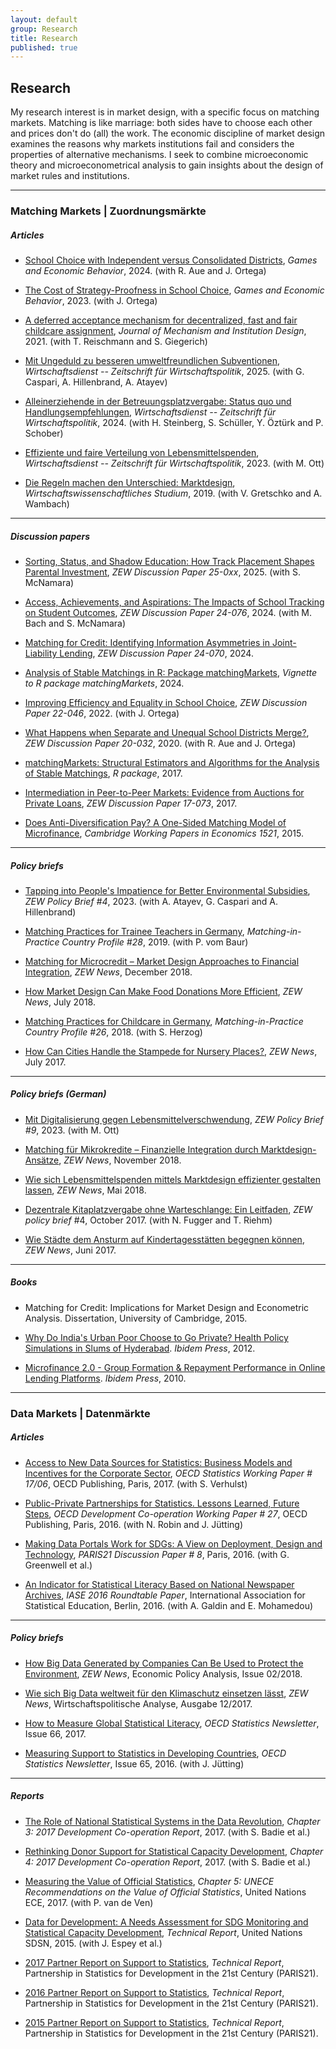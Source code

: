 ```yaml
---
layout: default
group: Research
title: Research
published: true
---
```




## Research

My research interest is in market design, with a specific focus on matching markets. Matching is like marriage: both sides have to choose each other and prices don't do (all) the work. The economic discipline of market design examines the reasons why markets institutions fail and considers the properties of alternative mechanisms. I seek to combine microeconomic theory and microeconometrical analysis to gain insights about the design of market rules and institutions.

***

### Matching Markets | Zuordnungsmärkte

##### Articles

<p> </p>

- [School Choice with Independent versus Consolidated Districts](https://doi.org/10.1016/j.geb.2024.07.003), *Games and Economic Behavior*, 2024. (with R. Aue and J. Ortega)

- [The Cost of Strategy-Proofness in School Choice](https://doi.org/10.1016/j.geb.2023.07.008), *Games and Economic Behavior*, 2023. (with J. Ortega)

- [A deferred acceptance mechanism for decentralized, fast and fair childcare assignment](http://www.mechanism-design.org/arch/v006-1/p_03.pdf), *Journal of Mechanism and Institution Design*, 2021. (with T. Reischmann and  S. Giegerich)

- [Mit Ungeduld zu besseren umweltfreundlichen Subventionen](http://klein.uk/research/index.html), *Wirtschaftsdienst -- Zeitschrift für Wirtschaftspolitik*, 2025. (with G. Caspari, A. Hillenbrand, A. Atayev)

- [Alleinerziehende in der Betreuungsplatzvergabe: Status quo und Handlungsempfehlungen](https://www.wirtschaftsdienst.eu/inhalt/jahr/2024/heft/5/beitrag/alleinerziehende-in-der-betreuungsplatzvergabe-status-quo-und-handlungsempfehlungen.html), *Wirtschaftsdienst -- Zeitschrift für Wirtschaftspolitik*, 2024. (with H. Steinberg, S. Schüller, Y. Öztürk and P. Schober)

- [Effiziente und faire Verteilung von Lebensmittelspenden](https://www.wirtschaftsdienst.eu/inhalt/jahr/2023/heft/8/beitrag/effiziente-und-faire-verteilung-von-lebensmittelspenden.html), *Wirtschaftsdienst -- Zeitschrift für Wirtschaftspolitik*, 2023. (with M. Ott)

- [Die Regeln machen den Unterschied: Marktdesign](https://elibrary.vahlen.de/10.15358/0340-1650-2019-4-22/die-regeln-machen-den-unterschied-marktdesign-jahrgang-48-2019-heft-4), *Wirtschaftswissenschaftliches Studium*, 2019. (with V. Gretschko and A. Wambach)


***

##### Discussion papers

<p> </p>

- [Sorting, Status, and Shadow Education: How Track Placement Shapes Parental Investment](http://klein.uk/research/index.html), *ZEW Discussion Paper 25-0xx*, 2025. (with S. McNamara)

- [Access, Achievements, and Aspirations: The Impacts of School Tracking on Student Outcomes](https://ftp.zew.de/pub/zew-docs/dp/dp24076.pdf), *ZEW Discussion Paper 24-076*, 2024. (with M. Bach and S. McNamara)

- [Matching for Credit: Identifying Information Asymmetries in Joint-Liability Lending](https://ftp.zew.de/pub/zew-docs/dp/dp24070.pdf), *ZEW Discussion Paper 24-070*, 2024.

- [Analysis of Stable Matchings in R: Package matchingMarkets](https://cran.r-project.org/web/packages/matchingMarkets/vignettes/matching.pdf), *Vignette to R package matchingMarkets*, 2024. <!-- The `matchingMarkets` package contains `R` and `C++` code for the estimation of structural models that correct for the sample selection bias of observed outcomes in matching markets. Matching is concerned with who transacts with whom, and how. For example, who works at which job, which students go to which school, who forms a workgroup with whom, and so on. The empirical analysis of matching markets is naturally subject to sample selection problems.  If agents match assortatively on characteristics unobserved to the analyst but correlated with both the exogenous variable and the outcome of interest, regression estimates will generally be biased. The package further implements matching algorithms such as the deferred-acceptance algorithm for college admissions, the top-trading-cycles algorithm for house allocation and a partitioning linear program for the roommates problem. -->

- [Improving Efficiency and Equality in School Choice](https://www.zew.de/publikationen/improving-efficiency-and-equality-in-school-choice), *ZEW Discussion Paper 22-046*, 2022. (with J. Ortega)

- [What Happens when Separate and Unequal School Districts Merge?](https://www.zew.de/publikationen/what-happens-when-separate-and-unequal-school-districts-merge), *ZEW Discussion Paper 20-032*, 2020. (with R. Aue and J. Ortega)

- [matchingMarkets: Structural Estimators and Algorithms for the Analysis of Stable Matchings](https://cran.r-project.org/web/packages/matchingMarkets/index.html), *R package*, 2017.

- [Intermediation in Peer-to-Peer Markets: Evidence from Auctions for Private Loans](https://www.econstor.eu/bitstream/10419/172525/1/1009650815.pdf), *ZEW Discussion Paper 17-073*, 2017.

- [Does Anti-Diversification Pay? A One-Sided Matching Model of Microfinance](https://ideas.repec.org/p/cam/camdae/1521.html), *Cambridge Working Papers in Economics 1521*, 2015. <!--  In many economic situations, market participation requires that agents form groups subject to exogenous rules. Consider a microfinance institution that decides on rules for diversifying borrower groups in terms of their exposure to income shocks. Such rules affect group repayment by influencing both who matches with whom (direct effect) and who participates in the market (participation). I develop the key trade-off for conflicting predictions of extant theoretical models and estimate both effects separately. Group formation creates an endogeneity problem, but a matching model exploits the exogenous variation from counterfactual groups. I find that while diversification has no participation effect it has a significant positive direct effect. -->

***

##### Policy briefs

<p> </p>

- [Tapping into People's Impatience for Better Environmental Subsidies](https://ftp.zew.de/pub/zew-docs/policybrief/en/pb04-23.pdf), *ZEW Policy Brief #4*, 2023. (with A. Atayev, G. Caspari and A. Hillenbrand)

- [Matching Practices for Trainee Teachers in Germany](http://www.matching-in-practice.eu/matching-practices-for-trainee-teachers-germany/), *Matching-in-Practice Country Profile #28*, 2019. (with P. vom Baur)

- [Matching for Microcredit – Market Design Approaches to Financial Integration](https://ftp.zew.de/pub/zew-docs/zn/en/zn11122018.pdf#page=4), *ZEW News*, December 2018.

- [How Market Design Can Make Food Donations More Efficient](https://ftp.zew.de/pub/zew-docs/zn/en/zn07082018.pdf#page=3), *ZEW News*, July 2018.

- [Matching Practices for Childcare in Germany](http://www.matching-in-practice.eu/matching-practices-for-childcare-germany/), *Matching-in-Practice Country Profile #26*, 2018. (with S. Herzog)

- [How Can Cities Handle the Stampede for Nursery Places?](https://www.zew.de/en/zew/news/how-can-cities-handle-the-stampede-for-nursery-places), *ZEW News*, July 2017.

***

##### Policy briefs (German)

<p> </p>

- [Mit Digitalisierung gegen Lebensmittelverschwendung](https://ftp.zew.de/pub/zew-docs/policybrief/de/pb09-23.pdf), *ZEW Policy Brief #9*, 2023. (with M. Ott)

- [Matching für Mikrokredite – Finanzielle Integration durch Marktdesign-Ansätze](https://ftp.zew.de/pub/zew-docs/zn/zn1118.pdf#page=8), *ZEW News*, November 2018.

- [Wie sich Lebensmittelspenden mittels Marktdesign effizienter gestalten lassen](https://ftp.zew.de/pub/zew-docs/zn/zn0518.pdf#page=8), *ZEW News*, Mai 2018.

- [Dezentrale Kitaplatzvergabe ohne Warteschlange: Ein Leitfaden](https://www.econstor.eu/bitstream/10419/171332/1/1004717962.pdf), *ZEW policy brief* #4, October 2017. (with N. Fugger and T. Riehm)

- [Wie Städte dem Ansturm auf Kindertagesstätten begegnen können](https://ftp.zew.de/pub/zew-docs/zn/zn0617.pdf#page=8), *ZEW News*, Juni 2017.

***

##### Books

<p> </p>

- Matching for Credit: Implications for Market Design and Econometric Analysis. Dissertation, University of Cambridge, 2015.

- [Why Do India's Urban Poor Choose to Go Private? Health Policy Simulations in Slums of Hyderabad](https://www.amazon.com/Indias-Urban-Poor-Choose-Private/dp/3838202384). *Ibidem Press*, 2012. <!--  It is well known that even the abjectly poor in developing countries show marked preferences for private services compared to public offerings. Past research has attributed these preferences to a lack of public provider accountability, which can be observed in terms of provider attitude, and the inavailability of even basic drugs in public health facilities. Stated preference research in bottom at the pyramid markets has shown that the availability of medicines is the predominant factor in hospital choice of the poor.  This paper disentangles consumer preferences for the certain and the uncertain components of expenses for medicines. In line with new theories of insurance demand, discrete choice experiments for maternity care in slums of Hyderabad show that those living below USD 2 per day have even more pronounced preferences for the insured provision of the uncertain component than higher income people.  This insurance demand is shown to be an important, and so far overlooked, factor that explains low income people's predilection for private providers, such as microfinance institutions. <!-- [[working paper](http://www.rug.nl/research/globalisation-studies-groningen/research/conferencesandseminars/conferences/eumicrofinconf2011/papers/4b.klein.pdf) version] -->

- [Microfinance 2.0 - Group Formation & Repayment Performance in Online Lending Platforms](https://www.amazon.com/Microfinance-2-0-Formation-Performance-University/dp/3838201183). *Ibidem Press*, 2010. <!--  Microfinance 2.0 examines the role of reputation-based intermediaries on the world’s largest peer-to-peer online lending platform. This marketplace as well as other recently opened lending websites allow people to auction microcredit over the Internet and are in line with the disintermediation in financial transactions through the power of enabling technologies. To mitigate severe information asymmetries in anonymous online transactions, the platforms allow lenders to delegate the screening of potential borrowers and the monitoring of loan repayments to designated group leaders. Thilo Klein provides an in-depth study into the mechanisms of these credit information networks and critically assesses their potential to ease access to finance for the credit-constrained during the US credit crunch. -->

***
  
### Data Markets | Datenmärkte

##### Articles

<p> </p>

- [Access to New Data Sources for Statistics: Business Models and Incentives for the Corporate Sector](http://www.oecd-ilibrary.org/economics/access-to-new-data-sources-for-statistics_9a1fa77f-en), *OECD Statistics Working Paper # 17/06*, OECD Publishing, Paris, 2017. (with S. Verhulst)
  
- [Public-Private Partnerships for Statistics. Lessons Learned, Future Steps](http://www.oecd-ilibrary.org/development/public-private-partnerships-for-statistics-lessons-learned-future-steps_5jm3nqp1g8wf-en), *OECD Development Co-operation Working Paper # 27*, OECD Publishing, Paris, 2016. (with N. Robin and J. Jütting)

- [Making Data Portals Work for SDGs: A View on Deployment, Design and Technology](http://www.paris21.org/sites/default/files/Paper_on_Data_Portals%20wcover_WEB.pdf), *PARIS21 Discussion Paper # 8*, Paris, 2016. (with G. Greenwell et al.)

- [An Indicator for Statistical Literacy Based on National Newspaper Archives](http://iase-web.org/documents/papers/rt2016/Klein.pdf), *IASE 2016 Roundtable Paper*, International Association for Statistical Education, Berlin, 2016. (with A. Galdin and E. Mohamedou)

***

##### Policy briefs

<p> </p>

- [How Big Data Generated by Companies Can Be Used to Protect the Environment](https://ftp.zew.de/pub/zew-docs/zn/en/zn01022018.pdf#page=5), *ZEW News*, Economic Policy Analysis, Issue 02/2018.

- [Wie sich Big Data weltweit für den Klimaschutz einsetzen lässt](https://ftp.zew.de/pub/zew-docs/zn/zn1217.pdf#page=8), *ZEW News*, Wirtschaftspolitische Analyse, Ausgabe 12/2017.

- [How to Measure Global Statistical Literacy](http://www.oecd.org/std/theoecdstatisticsnewsletter-allissues.htm), *OECD Statistics Newsletter*, Issue 66, 2017.

- [Measuring Support to Statistics in Developing Countries](http://www.oecd.org/std/theoecdstatisticsnewsletter-allissues.htm), *OECD Statistics Newsletter*, Issue 65, 2016. (with J. Jütting)

***

##### Reports

<p> </p>

- [The Role of National Statistical Systems in the Data Revolution](http://www.oecd-ilibrary.org/development/development-co-operation-report-2017_dcr-2017-en), *Chapter 3: 2017 Development Co-operation Report*, 2017. (with S. Badie et al.)

- [Rethinking Donor Support for Statistical Capacity Development](http://www.oecd-ilibrary.org/development/development-co-operation-report-2017_dcr-2017-en), *Chapter 4: 2017 Development Co-operation Report*, 2017.  (with S. Badie et al.)

- [Measuring the Value of Official Statistics](https://www.unece.org/fileadmin/DAM/stats/documents/ece/ces/2017/CES_4-Value_of_Official_Statistics_for_endorsement_for_upload.pdf), *Chapter 5: UNECE Recommendations on the Value of Official Statistics*, United Nations ECE, 2017. (with P. van de Ven)

- [Data for Development: A Needs Assessment for SDG Monitoring and Statistical Capacity Development](http://unsdsn.org/wp-content/uploads/2015/04/Data-for-Development-Full-Report.pdf), *Technical Report*, United Nations SDSN, 2015. (with J. Espey et al.)

- [2017 Partner Report on Support to Statistics](http://www.paris21.org/press2017), *Technical Report*, Partnership in Statistics for Development in the 21st Century (PARIS21).

- [2016 Partner Report on Support to Statistics](http://www.paris21.org/press2016), *Technical Report*, Partnership in Statistics for Development in the 21st Century (PARIS21).

- [2015 Partner Report on Support to Statistics](http://www.paris21.org/press2015), *Technical Report*, Partnership in Statistics for Development in the 21st Century (PARIS21).





